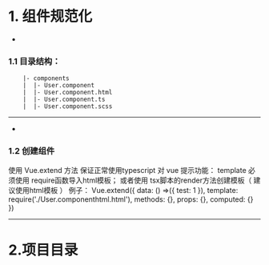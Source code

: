 # 1.  组件规范化
- 
###    1.1 目录结构：

    	|- components
    	|  |- User.component
    	|  |- User.component.html
    	|  |- User.component.ts
    	|  |- User.component.scss
------------

- 
### 	1.2 创建组件
使用 Vue.extend 方法 保证正常使用typescript 对 vue 提示功能：
template 必须使用 require函数导入html模板；
或者使用 tsx脚本的render方法创建模板（ 建议使用html模板 ）
例子：
    	Vue.extend({
    	  data: () =>({
          test: 1
        }),
    	  template: require('./User.componenthtml.html'), 
    	  methods: {},
    	  props: {},
    	  computed: {}
    	})

------------
# 2.项目目录


